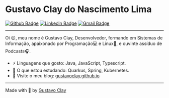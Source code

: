 
# Gustavo Clay do Nascimento Lima

[![Github Badge](https://img.shields.io/badge/-Github-000?style=flat-square&logo=Github&logoColor=white&link=https://github.com/gustavoclay)](https://github.com/gustavoclay)
[![Linkedin Badge](https://img.shields.io/badge/-LinkedIn-blue?style=flat-square&logo=Linkedin&logoColor=white&link=https://www.linkedin.com/in/gustavoclay/)](https://www.linkedin.com/in/gustavoclay/)
[![Gmail Badge](https://img.shields.io/badge/-Gmail-c14438?style=flat-square&logo=Gmail&logoColor=white&link=mailto:gustavoclay@gmail.com)](mailto:gustavoclay@gmail.com)

---
Oi 😉, meu nome é Gustavo Clay, Desenvolvedor, formando em Sistemas de Informação, apaixonado por Programação💻 e Linux💙, e ouvinte assíduo de Podcasts🎧. <br />

-  ⚡ Linguagens que gosto: Java, JavaScript, Typescript.
-  🌱 O que estou estudando: Quarkus, Spring, Kubernetes.
-  💬 Visite o meu blog:  [gustavoclay.github.io](https://gustavoclay.github.io/posts/)

---
Made with 💜 by [Gustavo Clay](https://github.com/gustavoclay)
